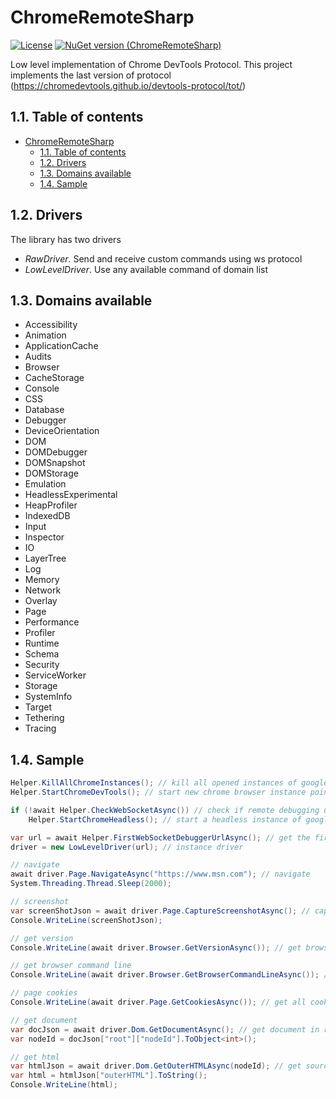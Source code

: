 # ChromeRemoteSharp

[![License](http://img.shields.io/:license-mit-blue.svg)](http://gep13.mit-license.org) [![NuGet version (ChromeRemoteSharp)](https://img.shields.io/nuget/v/ChromeRemoteSharp.svg?style=flat-square)](https://www.nuget.org/packages/ChromeRemoteSharp/)

Low level implementation of Chrome DevTools Protocol.
This project implements the last version of protocol (https://chromedevtools.github.io/devtools-protocol/tot/)

## 1.1. Table of contents
<!-- TOC -->

- [ChromeRemoteSharp](#chromeremotesharp)
    - [1.1. Table of contents](#11-table-of-contents)
    - [1.2. Drivers](#12-drivers)
    - [1.3. Domains available](#13-domains-available)
    - [1.4. Sample](#14-sample)

<!-- /TOC -->

## 1.2. Drivers

The library has two drivers

- _RawDriver_. Send and receive custom commands using ws protocol
- _LowLevelDriver_. Use any available command of domain list

## 1.3. Domains available

- Accessibility
- ​Animation
- ​ApplicationCache
- ​Audits
- ​Browser
- ​CacheStorage
- ​Console
- ​CSS
- ​Database
- ​Debugger
- ​DeviceOrientation
- ​DOM
- ​DOMDebugger
- ​DOMSnapshot
- ​DOMStorage
- ​Emulation
- ​HeadlessExperimental
- ​HeapProfiler
- ​IndexedDB
- ​Input
- ​Inspector
- ​IO
- ​LayerTree
- ​Log
- ​Memory
- ​Network
- ​Overlay
- ​Page
- ​Performance
- ​Profiler
- ​Runtime
- ​Schema
- ​Security
- ​ServiceWorker
- ​Storage
- ​SystemInfo
- ​Target
- ​Tethering
- ​Tracing

## 1.4. Sample

```c#
Helper.KillAllChromeInstances(); // kill all opened instances of google chrome
Helper.StartChromeDevTools(); // start new chrome browser instance point to http://localhost:9222

if (!await Helper.CheckWebSocketAsync()) // check if remote debugging url it's available
    Helper.StartChromeHeadless(); // start a headless instance of google chrome

var url = await Helper.FirstWebSocketDebuggerUrlAsync(); // get the first ws remote url
driver = new LowLevelDriver(url); // instance driver

// navigate
await driver.Page.NavigateAsync("https://www.msn.com"); // navigate
System.Threading.Thread.Sleep(2000);

// screenshot
var screenShotJson = await driver.Page.CaptureScreenshotAsync(); // capture image and return base64 json image
Console.WriteLine(screenShotJson);

// get version
Console.WriteLine(await driver.Browser.GetVersionAsync()); // get browser version

// get browser command line
Console.WriteLine(await driver.Browser.GetBrowserCommandLineAsync()); // get all command lines of headless instance

// page cookies
Console.WriteLine(await driver.Page.GetCookiesAsync()); // get all cookies

// get document
var docJson = await driver.Dom.GetDocumentAsync(); // get document in raw format devtools protocol
var nodeId = docJson["root"]["nodeId"].ToObject<int>();

// get html
var htmlJson = await driver.Dom.GetOuterHTMLAsync(nodeId); // get source code of page
var html = htmlJson["outerHTML"].ToString();
Console.WriteLine(html);
```